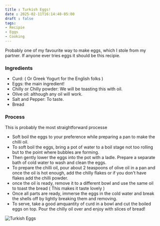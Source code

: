 ```yaml
---
title : Turkish Eggs!
date : 2025-02-11T16:14:40-05:00
draft : false
tags:
- Recipie
- Eggs
- Cooking
---
```



Probably one of my favourite way to make eggs, which I stole from my partner. If anyone ever tries eggs it should be this recipie.

### Ingredients

- Curd: ( Or Greek Yogurt for the English folks )
- Eggs: the main ingredient!
- Chilly or Chilly powder: We will be toasting this with oil.
- Olive oil: although any oil will work.
- Salt and Pepper: To taste.
- Bread

### Process

This is probably the most straightforward processe
- Soft boil the eggs to your preference while preparing a pan to make the chilli oil.
- To soft boil the eggs, bring a pot of water to a boil stage not too rolling but to the point where bubbles are forming.
- Then gently lower the eggs into the pot with a ladle. Prepare a separate bath of cold water to wash and clean the eggs.
- To prepare the chilli oil, pour about 2 teaspoons of olive oil in a pan and once the oil is hot enough, add the chilly flakes or if you don't have flakes add the chilli powder.
- once the oil is ready, remove it to a different bowl and use the same oil to toast the bread ( This makes it taste lovely )
- Once all parts are ready, immerse the eggs in the cold water and break the shells off by lightly breaking them and removing.
- To serve, take a good amquantity of curd in a bowl and cut the boiled eggs on top. Pour the chilly oil over and enjoy with slices of bread!

![Turkish Eggs](/blog/images/Turkish_eggs.jpg)